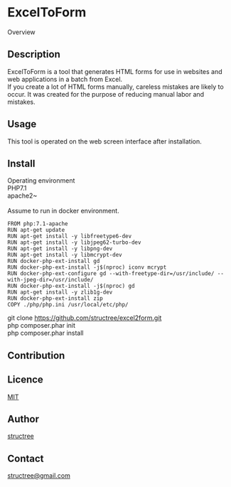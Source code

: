 ExcelToForm
====

Overview

## Description
ExcelToForm is a tool that generates HTML forms for use in websites and web applications in a batch from Excel.<br>
If you create a lot of HTML forms manually, careless mistakes are likely to occur. It was created for the purpose of reducing manual labor and mistakes.

## Usage
This tool is operated on the web screen interface after installation.

## Install
Operating environment<br>
PHP7.1<br>
apache2~<br>
<br>
Assume to run in docker environment.<br>
```
FROM php:7.1-apache
RUN apt-get update
RUN apt-get install -y libfreetype6-dev
RUN apt-get install -y libjpeg62-turbo-dev
RUN apt-get install -y libpng-dev
RUN apt-get install -y libmcrypt-dev
RUN docker-php-ext-install gd
RUN docker-php-ext-install -j$(nproc) iconv mcrypt
RUN docker-php-ext-configure gd --with-freetype-dir=/usr/include/ --with-jpeg-dir=/usr/include/
RUN docker-php-ext-install -j$(nproc) gd
RUN apt-get install -y zlib1g-dev
RUN docker-php-ext-install zip
COPY ./php/php.ini /usr/local/etc/php/
```

git clone https://github.com/structree/excel2form.git<br>
php composer.phar init<br>
php composer.phar install

## Contribution

## Licence

[MIT](https://github.com/structree/excel2form/blob/master/LICENSE)

## Author

[structree](https://github.com/structree)

## Contact
structree@gmail.com
